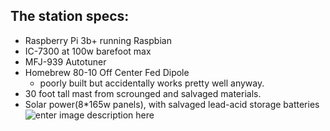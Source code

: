 

## The station specs:

-   Raspberry Pi 3b+ running Raspbian
-   IC-7300 at 100w barefoot max
-   MFJ-939 Autotuner
-   Homebrew 80-10 Off Center Fed Dipole
	- poorly built but accidentally works pretty well anyway.
-   30 foot tall mast from scrounged and salvaged materials.  
- Solar power(8*165w panels), with salvaged lead-acid storage batteries
    ![enter image description here](https://i.postimg.cc/hv6yxbX5/309520-1.jpg)
<!--stackedit_data:
eyJoaXN0b3J5IjpbLTIwNzAwMTgyMDYsLTE3Nzg0MTQ0NDVdfQ
==
-->